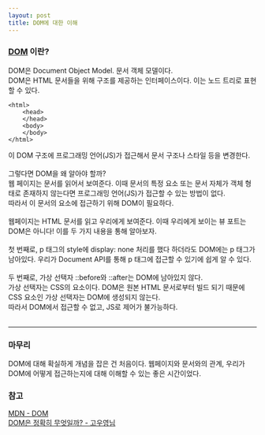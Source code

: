 ```yaml
---
layout: post
title: DOM에 대한 이해
---
```


### [DOM](https://developer.mozilla.org/ko/docs/Web/API/Document_Object_Model/Introduction) 이란?
DOM은 Document Object Model. 문서 객체 모델이다.<br/>
DOM은 HTML 문서들을 위해 구조를 제공하는 인터페이스이다. 이는 노드 트리로 표현할 수 있다.<br/>


```
<html>
    <head>
    </head>
    <body>
    </body>
</html>
```

이 DOM 구조에 프로그래밍 언어(JS)가 접근해서 문서 구조나 스타일 등을 변경한다.<br/>
<br/>
그렇다면 DOM을 왜 알아야 할까?<br/>
웹 페이지는 문서를 읽어서 보여준다. 이때 문서의 특정 요소 또는 문서 자체가 객체 형태로 존재하지 않는다면 프로그래밍 언어(JS)가 접근할 수 있는 방법이 없다.<br/>
따라서 이 문서의 요소에 접근하기 위해 DOM이 필요하다.<br/>
<br/>
웹페이지는 HTML 문서를 읽고 우리에게 보여준다. 이때 우리에게 보이는 뷰 포트는 DOM은 아니다! 이를 두 가지 내용을 통해 알아보자.<br/>
<br/>
첫 번째로, p 태그의 style에 display: none 처리를 했다 하더라도 DOM에는 p 태그가 남아있다. 우리가 Document API를 통해 p 태그에 접근할 수 있기에 쉽게 알 수 있다.<br/>
<br/>
두 번째로, 가상 선택자 ::before와 ::after는 DOM에 남아있지 않다.<br/>
가상 선택자는 CSS의 요소이다. DOM은 원본 HTML 문서로부터 빌드 되기 때문에 CSS 요소인 가상 선택자는 DOM에 생성되지 않는다.<br/>
따라서 DOM에서 접근할 수 없고, JS로 제어가 불가능하다.<br/>
<br/>
<hr/>

### 마무리
DOM에 대해 확실하게 개념을 잡은 건 처음이다. 웹페이지와 문서와의 관계, 우리가 DOM에 어떻게 접근하는지에 대해 이해할 수 있는 좋은 시간이었다.

### 참고 
[MDN - DOM](https://developer.mozilla.org/ko/docs/Web/API/Document_Object_Model/Introduction)<br/>
[DOM은 정확히 무엇일까? - 고우영님](https://wit.nts-corp.com/2019/02/14/5522)